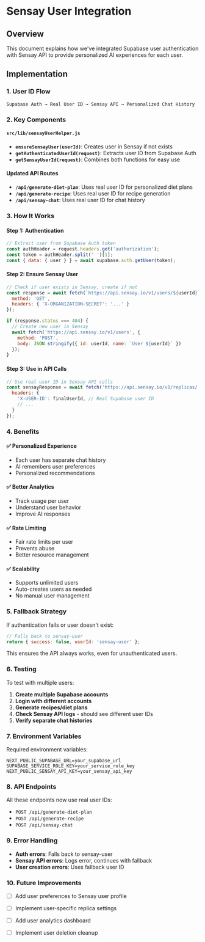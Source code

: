 # Sensay User Integration

## Overview
This document explains how we've integrated Supabase user authentication with Sensay API to provide personalized AI experiences for each user.

## Implementation

### 1. User ID Flow
```
Supabase Auth → Real User ID → Sensay API → Personalized Chat History
```

### 2. Key Components

#### `src/lib/sensayUserHelper.js`
- **`ensureSensayUser(userId)`**: Creates user in Sensay if not exists
- **`getAuthenticatedUserId(request)`**: Extracts user ID from Supabase Auth
- **`getSensayUserId(request)`**: Combines both functions for easy use

#### Updated API Routes
- **`/api/generate-diet-plan`**: Uses real user ID for personalized diet plans
- **`/api/generate-recipe`**: Uses real user ID for recipe generation
- **`/api/sensay-chat`**: Uses real user ID for chat history

### 3. How It Works

#### Step 1: Authentication
```javascript
// Extract user from Supabase Auth token
const authHeader = request.headers.get('authorization');
const token = authHeader.split(' ')[1];
const { data: { user } } = await supabase.auth.getUser(token);
```

#### Step 2: Ensure Sensay User
```javascript
// Check if user exists in Sensay, create if not
const response = await fetch(`https://api.sensay.io/v1/users/${userId}`, {
  method: 'GET',
  headers: { 'X-ORGANIZATION-SECRET': '...' }
});

if (response.status === 404) {
  // Create new user in Sensay
  await fetch('https://api.sensay.io/v1/users', {
    method: 'POST',
    body: JSON.stringify({ id: userId, name: `User ${userId}` })
  });
}
```

#### Step 3: Use in API Calls
```javascript
// Use real user ID in Sensay API calls
const sensayResponse = await fetch('https://api.sensay.io/v1/replicas/.../chat/completions', {
  headers: {
    'X-USER-ID': finalUserId, // Real Supabase user ID
    // ...
  }
});
```

### 4. Benefits

#### ✅ **Personalized Experience**
- Each user has separate chat history
- AI remembers user preferences
- Personalized recommendations

#### ✅ **Better Analytics**
- Track usage per user
- Understand user behavior
- Improve AI responses

#### ✅ **Rate Limiting**
- Fair rate limits per user
- Prevents abuse
- Better resource management

#### ✅ **Scalability**
- Supports unlimited users
- Auto-creates users as needed
- No manual user management

### 5. Fallback Strategy

If authentication fails or user doesn't exist:
```javascript
// Falls back to sensay-user
return { success: false, userId: 'sensay-user' };
```

This ensures the API always works, even for unauthenticated users.

### 6. Testing

To test with multiple users:

1. **Create multiple Supabase accounts**
2. **Login with different accounts**
3. **Generate recipes/diet plans**
4. **Check Sensay API logs** - should see different user IDs
5. **Verify separate chat histories**

### 7. Environment Variables

Required environment variables:
```env
NEXT_PUBLIC_SUPABASE_URL=your_supabase_url
SUPABASE_SERVICE_ROLE_KEY=your_service_role_key
NEXT_PUBLIC_SENSAY_API_KEY=your_sensay_api_key
```

### 8. API Endpoints

All these endpoints now use real user IDs:

- `POST /api/generate-diet-plan`
- `POST /api/generate-recipe`
- `POST /api/sensay-chat`

### 9. Error Handling

- **Auth errors**: Falls back to sensay-user
- **Sensay API errors**: Logs error, continues with fallback
- **User creation errors**: Uses fallback user ID

### 10. Future Improvements

- [ ] Add user preferences to Sensay user profile
- [ ] Implement user-specific replica settings
- [ ] Add user analytics dashboard
- [ ] Implement user deletion cleanup




















